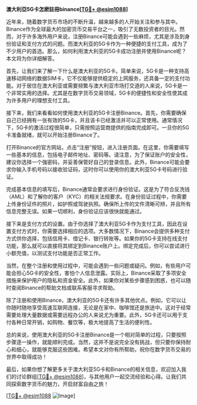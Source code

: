 **澳大利亞5G卡怎麽註冊binance[[TG💪+ @esim1088](https://t.me/s/esim1088)]**

近年来，随着数字货币市场的不断升温，越来越多的人开始关注和参与其中。Binance作为全球最大的加密货币交易平台之一，吸引了无数投资者的目光。然而，对于许多海外用户来说，注册Binance可能会遇到一些麻烦，尤其是涉及到身份验证和支付方式的问题。而澳大利亚的5G卡作为一种便捷的支付工具，成为了不少用户的首选。那么，如何利用澳大利亚的5G卡成功注册并使用Binance呢？本文将为你详细解答。

首先，让我们来了解一下什么是澳大利亚的5G卡。简单来说，5G卡是一种支持高速移动网络的数据SIM卡，它不仅能够提供稳定的上网服务，还具备一定的支付功能。对于居住在澳大利亚或需要频繁与澳大利亚市场打交道的人来说，5G卡是一个非常实用的选择。尤其是在数字货币交易领域，5G卡的便捷性和安全性使其成为许多用户的理想支付工具。

接下来，我们来看看如何使用澳大利亚的5G卡注册Binance。首先，你需要确保自己已经拥有一张有效的5G卡，并且该卡已经激活并可以正常使用。通常情况下，5G卡的激活过程很简单，只需按照运营商提供的指南完成即可。一旦你的5G卡准备就绪，就可以开始注册Binance了。

打开Binance的官方网站，点击“注册”按钮，进入注册页面。在这里，你需要填写一些基本的信息，包括电子邮件地址、密码等。请注意，为了保证账户的安全性，建议你选择一个强密码，并妥善保管好自己的登录信息。此外，Binance可能会要求你输入手机号码以接收验证码，这时你可以使用你的澳大利亚5G卡号码进行验证。

完成基本信息的填写后，Binance通常会要求进行身份验证。这是为了符合反洗钱（AML）和了解你的客户（KYC）的相关法规要求。在身份验证过程中，你需要上传身份证件的照片，如护照或驾驶执照。确保所上传的文件清晰可辨，并且所有信息完整无误。如果一切顺利，身份验证应该很快就能通过。

接下来是支付方式的设置。由于你选择了澳大利亚5G卡作为支付工具，因此在设置支付方式时，你需要选择相应的选项。大多数情况下，Binance会提供多种支付方式供你选择，包括信用卡、借记卡、银行转账等。如果你的5G卡支持在线支付功能，那么就可以直接将其绑定到Binance账户上。绑定完成后，你可以尝试进行小额充值，以测试支付功能是否正常工作。

当然，在整个注册和使用过程中，可能会遇到一些问题或疑问。例如，有些用户可能会担心5G卡的安全性，害怕个人信息泄露。实际上，Binance采取了多项安全措施来保护用户的隐私和资金安全。此外，如果你对某些步骤感到困惑，也可以随时查阅Binance的帮助文档或联系客服寻求帮助。

除了注册和使用Binance，澳大利亚的5G卡还有许多其他优点。例如，它可以让你随时随地享受高速互联网连接，无论是在家中、咖啡馆还是旅途中。这对于经常需要处理大量数据或需要远程办公的人来说尤为重要。此外，5G卡还可以用于支付各种日常开销，如购物、餐饮等，极大地提高了生活的便利性。

总的来说，使用澳大利亚的5G卡注册Binance是一个相对简单的过程，只要按照步骤逐一操作，就能顺利完成。当然，这并不是说完全没有挑战，但只要你保持耐心和细心，就能够克服这些困难。希望本文对你有所帮助，祝你在数字货币交易的世界中取得成功！

最后，如果你想了解更多关于澳大利亚5G卡和Binance的相关信息，欢迎加入我们的讨论群组[[TG💪+ @esim1088](https://t.me/s/esim1088)]，与其他用户一起交流经验和心得。让我们共同探索数字货币的魅力，开启财富自由之旅！

[[TG💪+ @esim1088](https://t.me/s/esim1088) ![Image](https://i.postimg.cc/4NQfJmqS/Snipaste-2025-05-13-00-14-12.png)]